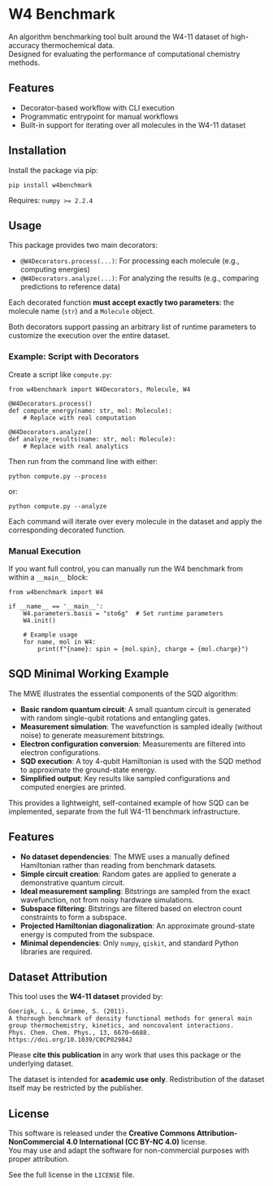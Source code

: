 # W4 Benchmark

An algorithm benchmarking tool built around the W4-11 dataset of high-accuracy thermochemical data.  
Designed for evaluating the performance of computational chemistry methods.

## Features

- Decorator-based workflow with CLI execution
- Programmatic entrypoint for manual workflows
- Built-in support for iterating over all molecules in the W4-11 dataset

## Installation

Install the package via pip:

    pip install w4benchmark

Requires: `numpy >= 2.2.4`

## Usage

This package provides two main decorators:

- `@W4Decorators.process(...)`: For processing each molecule (e.g., computing energies)
- `@W4Decorators.analyze(...)`: For analyzing the results (e.g., comparing predictions to reference data)

Each decorated function **must accept exactly two parameters**: the molecule name (`str`) and a `Molecule` object.

Both decorators support passing an arbitrary list of runtime parameters to customize the execution over the entire dataset.

### Example: Script with Decorators

Create a script like `compute.py`:

    from w4benchmark import W4Decorators, Molecule, W4

    @W4Decorators.process()
    def compute_energy(name: str, mol: Molecule):
        # Replace with real computation

    @W4Decorators.analyze()
    def analyze_results(name: str, mol: Molecule):
        # Replace with real analytics

Then run from the command line with either:

    python compute.py --process

or:

    python compute.py --analyze

Each command will iterate over every molecule in the dataset and apply the corresponding decorated function.

### Manual Execution

If you want full control, you can manually run the W4 benchmark from within a `__main__` block:

    from w4benchmark import W4

    if __name__ == '__main__':
        W4.parameters.basis = "sto6g"  # Set runtime parameters
        W4.init()

        # Example usage
        for name, mol in W4:
            print(f"{name}: spin = {mol.spin}, charge = {mol.charge}")

## SQD Minimal Working Example

The MWE illustrates the essential components of the SQD algorithm:

- **Basic random quantum circuit**: A small quantum circuit is generated with random single-qubit rotations and entangling gates.
- **Measurement simulation**: The wavefunction is sampled ideally (without noise) to generate measurement bitstrings.
- **Electron configuration conversion**: Measurements are filtered into electron configurations.
- **SQD execution**: A toy 4-qubit Hamiltonian is used with the SQD method to approximate the ground-state energy.
- **Simplified output**: Key results like sampled configurations and computed energies are printed.

This provides a lightweight, self-contained example of how SQD can be implemented, separate from the full W4-11 benchmark infrastructure.

## Features

- **No dataset dependencies**: The MWE uses a manually defined Hamiltonian rather than reading from benchmark datasets.
- **Simple circuit creation**: Random gates are applied to generate a demonstrative quantum circuit.
- **Ideal measurement sampling**: Bitstrings are sampled from the exact wavefunction, not from noisy hardware simulations.
- **Subspace filtering**: Bitstrings are filtered based on electron count constraints to form a subspace.
- **Projected Hamiltonian diagonalization**: An approximate ground-state energy is computed from the subspace.
- **Minimal dependencies**: Only `numpy`, `qiskit`, and standard Python libraries are required.


## Dataset Attribution

This tool uses the **W4-11 dataset** provided by:

    Goerigk, L., & Grimme, S. (2011).
    A thorough benchmark of density functional methods for general main group thermochemistry, kinetics, and noncovalent interactions.
    Phys. Chem. Chem. Phys., 13, 6670–6688.
    https://doi.org/10.1039/C0CP02984J

Please **cite this publication** in any work that uses this package or the underlying dataset.

The dataset is intended for **academic use only**. Redistribution of the dataset itself may be restricted by the publisher.

## License

This software is released under the **Creative Commons Attribution-NonCommercial 4.0 International (CC BY-NC 4.0)** license.  
You may use and adapt the software for non-commercial purposes with proper attribution.

See the full license in the `LICENSE` file.
